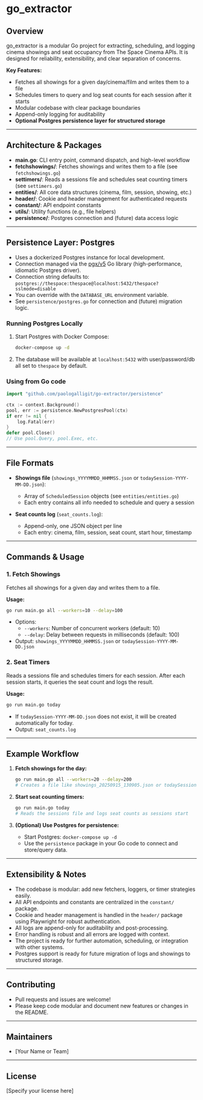 # go_extractor

## Overview

go_extractor is a modular Go project for extracting, scheduling, and logging cinema showings and seat occupancy from The Space Cinema APIs. It is designed for reliability, extensibility, and clear separation of concerns.

**Key Features:**
- Fetches all showings for a given day/cinema/film and writes them to a file
- Schedules timers to query and log seat counts for each session after it starts
- Modular codebase with clear package boundaries
- Append-only logging for auditability
- **Optional Postgres persistence layer for structured storage**

---

## Architecture & Packages

- **main.go**: CLI entry point, command dispatch, and high-level workflow
- **fetchshowings/**: Fetches showings and writes them to a file (see `fetchshowings.go`)
- **settimers/**: Reads a sessions file and schedules seat counting timers (see `settimers.go`)
- **entities/**: All core data structures (cinema, film, session, showing, etc.)
- **header/**: Cookie and header management for authenticated requests
- **constant/**: API endpoint constants
- **utils/**: Utility functions (e.g., file helpers)
- **persistence/**: Postgres connection and (future) data access logic

---

## Persistence Layer: Postgres

- Uses a dockerized Postgres instance for local development.
- Connection managed via the [pgx/v5](https://github.com/jackc/pgx) Go library (high-performance, idiomatic Postgres driver).
- Connection string defaults to:
  `postgres://thespace:thespace@localhost:5432/thespace?sslmode=disable`
- You can override with the `DATABASE_URL` environment variable.
- See `persistence/postgres.go` for connection and (future) migration logic.

### Running Postgres Locally

1. Start Postgres with Docker Compose:
   ```sh
   docker-compose up -d
   ```
2. The database will be available at `localhost:5432` with user/password/db all set to `thespace` by default.

### Using from Go code

```go
import "github.com/paologalligit/go-extractor/persistence"

ctx := context.Background()
pool, err := persistence.NewPostgresPool(ctx)
if err != nil {
    log.Fatal(err)
}
defer pool.Close()
// Use pool.Query, pool.Exec, etc.
```

---

## File Formats

- **Showings file** (`showings_YYYYMMDD_HHMMSS.json` or `todaySession-YYYY-MM-DD.json`):
  - Array of `ScheduledSession` objects (see `entities/entities.go`)
  - Each entry contains all info needed to schedule and query a session

- **Seat counts log** (`seat_counts.log`):
  - Append-only, one JSON object per line
  - Each entry: cinema, film, session, seat count, start hour, timestamp

---

## Commands & Usage

### 1. Fetch Showings
Fetches all showings for a given day and writes them to a file.

**Usage:**
```sh
go run main.go all --workers=10 --delay=100
```
- Options:
  - `--workers`: Number of concurrent workers (default: 10)
  - `--delay`: Delay between requests in milliseconds (default: 100)
- Output: `showings_YYYYMMDD_HHMMSS.json` or `todaySession-YYYY-MM-DD.json`

### 2. Seat Timers
Reads a sessions file and schedules timers for each session. After each session starts, it queries the seat count and logs the result.

**Usage:**
```sh
go run main.go today
```
- If `todaySession-YYYY-MM-DD.json` does not exist, it will be created automatically for today.
- Output: `seat_counts.log`

---

## Example Workflow

1. **Fetch showings for the day:**
   ```sh
   go run main.go all --workers=20 --delay=200
   # Creates a file like showings_20250915_130905.json or todaySession-2025-09-15.json
   ```

2. **Start seat counting timers:**
   ```sh
   go run main.go today
   # Reads the sessions file and logs seat counts as sessions start
   ```

3. **(Optional) Use Postgres for persistence:**
   - Start Postgres: `docker-compose up -d`
   - Use the `persistence` package in your Go code to connect and store/query data.

---

## Extensibility & Notes
- The codebase is modular: add new fetchers, loggers, or timer strategies easily.
- All API endpoints and constants are centralized in the `constant/` package.
- Cookie and header management is handled in the `header/` package using Playwright for robust authentication.
- All logs are append-only for auditability and post-processing.
- Error handling is robust and all errors are logged with context.
- The project is ready for further automation, scheduling, or integration with other systems.
- Postgres support is ready for future migration of logs and showings to structured storage.

---

## Contributing
- Pull requests and issues are welcome!
- Please keep code modular and document new features or changes in the README.

---

## Maintainers
- [Your Name or Team]

---

## License
[Specify your license here]
